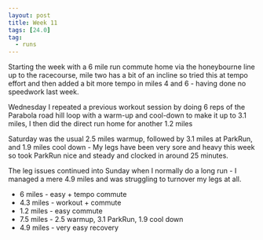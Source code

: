 ```yaml
---
layout: post
title: Week 11
tags: [24.0]
tag:
  - runs
---
```


Starting the week with a 6 mile run commute home via the honeybourne line up to the racecourse, mile two has a bit of an incline so tried this at tempo effort and then added a bit more tempo in miles 4 and 6 - having done no speedwork last week.

Wednesday I repeated a previous workout session by doing 6 reps of the Parabola road hill loop with a warm-up and cool-down to make it up to 3.1 miles, I then did the direct run home for another 1.2 miles

Saturday was the usual 2.5 miles warmup, followed by 3.1 miles at ParkRun, and 1.9 miles cool down - My legs have been very sore and heavy this week so took ParkRun nice and steady and clocked in around 25 minutes.

The leg issues continued into Sunday when I normally do a long run - I managed a mere 4.9 miles and was struggling to turnover my legs at all.

* 6 miles - easy + tempo commute
* 4.3 miles - workout + commute
* 1.2 miles - easy commute
* 7.5 miles - 2.5 warmup, 3.1 ParkRun, 1.9 cool down
* 4.9 miles - very easy recovery

